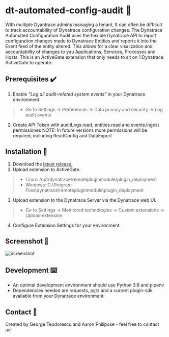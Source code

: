 # dt-automated-config-audit 📝
With multiple Dyantrace admins managing a tenant, It can often be difficult to track accountability of Dynatrace configuration changes. The Dynatrace Automated Configuration Audit uses the flexible Dynatrace API to report configuration changes made to Dynatrace Entities and reports it into the Event feed of the entity altered. This allows for a clear visalization and accountability of changes to you Applications, Services, Processes and Hosts. This is an ActiveGate extension that only needs to sit on 1 Dynatrace ActiveGate to operate.

## Prerequisites ✔️
1) Enable *"Log all audit-related system events"* in your Dynatrace environment
> - Go to Settings -> Preferences -> Data privacy and security -> Log audit events
2) Create API Token with auditLogs.read, entities.read and events.ingest permissiones
    NOTE: In future versions more permissions will be required, including ReadConfig and DataExport

## Installation 🚀
1) Download the <a href="https://github.com/geoteo/dt-automated-config-audit/releases" target="_blank">latest release.</a>
2) Upload extension to ActiveGate.
> - Linux: /opt/dynatrace/remotepluginmodule/plugin_deployment
> - Windows: C:\Program Files\dynatrace\remotepluginmodule\plugin_deployment
3) Upload extension to the Dynatrace Server via the Dynatrace web UI.
> - Go to Settings -> Monitored technologies -> Custom extensions -> Upload extension
4) Configure Extension Settings for your environment.

## Screenshot 📸
![Screenshot](https://github.com/geoteo/dt-automated-config-audit/blob/master/Automated%20Configuration%20Audit.png)

## Development ⌨️
- An optimal development environment should use Python 3.8 and pipenv
- Dependencies needed are requests, pytz and a current plugin-sdk available from your Dynatrace environment

## Contact 🤝
Created by George Teodorescu and Aaron Philipose - feel free to contact us!
